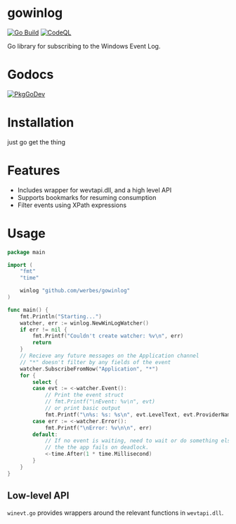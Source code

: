 # gowinlog

[![Go Build](https://github.com/ofcoursedude/gowinlog/actions/workflows/go.yml/badge.svg)](https://github.com/ofcoursedude/gowinlog/actions/workflows/go.yml)
[![CodeQL](https://github.com/ofcoursedude/gowinlog/actions/workflows/codeql-analysis.yml/badge.svg)](https://github.com/ofcoursedude/gowinlog/actions/workflows/codeql-analysis.yml)

Go library for subscribing to the Windows Event Log.

Godocs
=======

[![PkgGoDev](https://pkg.go.dev/badge/github.com/ofcoursedude/gowinlog)](https://pkg.go.dev/github.com/ofcoursedude/gowinlog)

Installation
=======

just go get the thing

Features
========

- Includes wrapper for wevtapi.dll, and a high level API
- Supports bookmarks for resuming consumption
- Filter events using XPath expressions 

Usage
=======

``` Go
package main

import (
	"fmt"
	"time"

	winlog "github.com/werbes/gowinlog"
)

func main() {
	fmt.Println("Starting...")
	watcher, err := winlog.NewWinLogWatcher()
	if err != nil {
		fmt.Printf("Couldn't create watcher: %v\n", err)
		return
	}
	// Recieve any future messages on the Application channel
	// "*" doesn't filter by any fields of the event
	watcher.SubscribeFromNow("Application", "*")
	for {
		select {
		case evt := <-watcher.Event():
			// Print the event struct
			// fmt.Printf("\nEvent: %v\n", evt)
			// or print basic output
			fmt.Printf("\n%s: %s: %s\n", evt.LevelText, evt.ProviderName, evt.Msg)
		case err := <-watcher.Error():
			fmt.Printf("\nError: %v\n\n", err)
		default:
			// If no event is waiting, need to wait or do something else, otherwise
			// the the app fails on deadlock.
			<-time.After(1 * time.Millisecond)
		}
	}
}
```

Low-level API
------

`winevt.go` provides wrappers around the relevant functions in `wevtapi.dll`.

